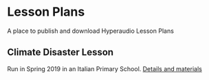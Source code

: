 # Lesson Plans
A place to publish and download Hyperaudio Lesson Plans

## Climate Disaster Lesson
Run in Spring 2019 in an Italian Primary School.
[Details and materials](https://github.com/hyperaudio/lesson-plans/blob/master/climate-disaster/index.md)
